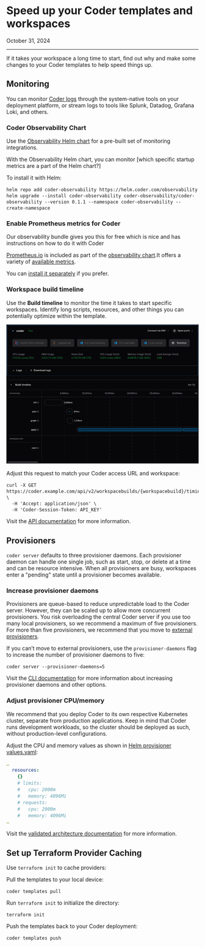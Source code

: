 # Speed up your Coder templates and workspaces

October 31, 2024

---

If it takes your workspace a long time to start, find out why and make some
changes to your Coder templates to help speed things up.

## Monitoring

You can monitor [Coder logs](../../admin/monitoring/logs.md) through the
system-native tools on your deployment platform, or stream logs to tools like
Splunk, Datadog, Grafana Loki, and others.

### Coder Observability Chart

Use the [Observability Helm chart](https://github.com/coder/observability) for a
pre-built set of monitoring integrations.

With the Observability Helm chart, you can monitor [which specific startup
metrics are a part of the Helm chart?]

To install it with Helm:

```shell
helm repo add coder-observability https://helm.coder.com/observability
helm upgrade --install coder-observability coder-observability/coder-observability --version 0.1.1 --namespace coder-observability --create-namespace
```

### Enable Prometheus metrics for Coder

Our observability bundle gives you this for free which is nice and has
instructions on how to do it with Coder

[Prometheus.io](https://prometheus.io/docs/introduction/overview/#what-is-prometheus)
is included as part of the [observability chart](#coder-observability-chart).It
offers a variety of
[available metrics](../../admin/integrations/prometheus.md#available-metrics).

You can
[install it separately](https://prometheus.io/docs/prometheus/latest/getting_started/)
if you prefer.

### Workspace build timeline

Use the **Build timeline** to monitor the time it takes to start specific
workspaces. Identify long scripts, resources, and other things you can
potentially optimize within the template.

![Screenshot of a workspace and its build timeline](../../images/best-practice/build-timeline.png)

Adjust this request to match your Coder access URL and workspace:

```shell
curl -X GET https://coder.example.com/api/v2/workspacebuilds/{workspacebuild}/timings \
  -H 'Accept: application/json' \
  -H 'Coder-Session-Token: API_KEY'
```

Visit the
[API documentation](../../reference/api/builds.md#get-workspace-build-timings-by-id)
for more information.

## Provisioners

`coder server` defaults to three provisioner daemons. Each provisioner daemon
can handle one single job, such as start, stop, or delete at a time and can be
resource intensive. When all provisioners are busy, workspaces enter a "pending"
state until a provisioner becomes available.

### Increase provisioner daemons

Provisioners are queue-based to reduce unpredictable load to the Coder server.
However, they can be scaled up to allow more concurrent provisioners. You risk
overloading the central Coder server if you use too many local provisioners, so
we recommend a maximum of five provisioners. For more than five provisioners, we
recommend that you move to [external provisioners](../../admin/provisioners.md).

If you can’t move to external provisioners, use the `provisioner-daemons` flag
to increase the number of provisioner daemons to five:

```shell
coder server --provisioner-daemons=5
```

Visit the
[CLI documentation](../../reference/cli/server.md#--provisioner-daemons) for
more information about increasing provisioner daemons and other options.

### Adjust provisioner CPU/memory

We recommend that you deploy Coder to its own respective Kubernetes cluster,
separate from production applications. Keep in mind that Coder runs development
workloads, so the cluster should be deployed as such, without production-level
configurations.

Adjust the CPU and memory values as shown in
[Helm provisioner values.yaml](https://github.com/coder/coder/blob/main/helm/provisioner/values.yaml#L134-L141):

```yaml
…
  resources:
    {}
    # limits:
    #   cpu: 2000m
    #   memory: 4096Mi
    # requests:
    #   cpu: 2000m
    #   memory: 4096Mi
…
```

Visit the
[validated architecture documentation](../../admin/infrastructure/validated-architectures/index.md#workspace-nodes)
for more information.

## Set up Terraform Provider Caching

Use `terraform init` to cache providers:

Pull the templates to your local device:

```shell
coder templates pull
```

Run `terraform init` to initialize the directory:

```shell
terraform init
```

Push the templates back to your Coder deployment:

```shell
coder templates push
```
